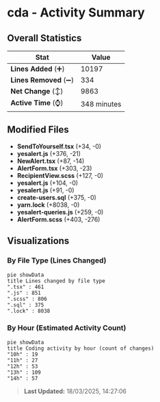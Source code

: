# cda - Activity Summary 

## Overall Statistics

| Stat                   | Value                                                             |
| ---------------------- | ----------------------------------------------------------------- |
| **Lines Added** (➕)   | 10197                                          |
| **Lines Removed** (➖) | 334                                        |
| **Net Change** (↕)    | 9863                |
| **Active Time** (⌚)   | 348 minutes |


## Modified Files
- **SendToYourself.tsx** (+34, -0)
- **yesalert.js** (+376, -21)
- **NewAlert.tsx** (+87, -14)
- **AlertForm.tsx** (+303, -23)
- **RecipientView.scss** (+127, -0)
- **yesalert.js** (+104, -0)
- **yesalert.js** (+91, -0)
- **create-users.sql** (+375, -0)
- **yarn.lock** (+8038, -0)
- **yesalert-queries.js** (+259, -0)
- **AlertForm.scss** (+403, -276)

## Visualizations

### By File Type (Lines Changed)

```mermaid
pie showData
title Lines changed by file type
".tsx" : 461
".js" : 851
".scss" : 806
".sql" : 375
".lock" : 8038
```

### By Hour (Estimated Activity Count)

```mermaid
pie showData
title Coding activity by hour (count of changes)
"10h" : 19
"11h" : 27
"12h" : 53
"13h" : 109
"14h" : 57
```


> **Last Updated:** 18/03/2025, 14:27:06